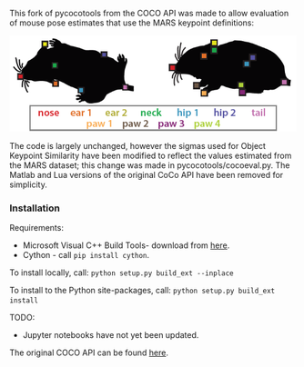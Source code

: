 This fork of pycocotools from the COCO API was made to allow evaluation of mouse pose estimates that use the MARS keypoint definitions:

![](MARS_kpt_reference.png)

The code is largely unchanged, however the sigmas used for Object Keypoint Similarity have been modified to reflect the values estimated from the MARS dataset; this change was made in pycocotools/cocoeval.py. The Matlab and Lua versions of the original CoCo API have been removed for simplicity.

### Installation
Requirements:
* Microsoft Visual C++ Build Tools- download from [here](https://visualstudio.microsoft.com/visual-cpp-build-tools/).
* Cython - call `pip install cython`.

To install locally, call:
`python setup.py build_ext --inplace`

To install to the Python site-packages, call:
`python setup.py build_ext install`


TODO:
* Jupyter notebooks have not yet been updated.

The original COCO API can be found [here](https://github.com/cocodataset/cocoapi).
